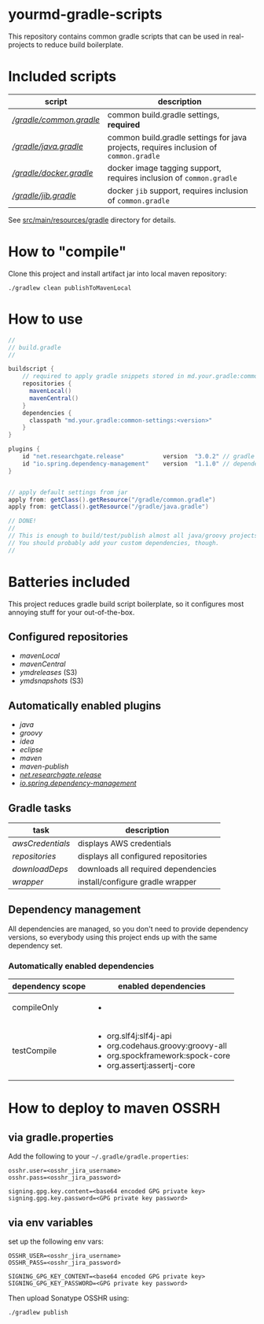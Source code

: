 # yourmd-gradle-scripts

This repository contains common gradle scripts that can be used
in real-projects to reduce build boilerplate.

# Included scripts

| script                                                             | description                                                                          |
|--------------------------------------------------------------------|--------------------------------------------------------------------------------------|
| [*/gradle/common.gradle*](src/main/resources/gradle/common.gradle) | common build.gradle settings, **required**                                           |
| [*/gradle/java.gradle*](src/main/resources/gradle/java.gradle)     | common build.gradle settings for java projects, requires inclusion of `common.gradle` |
| [*/gradle/docker.gradle*](src/main/resources/gradle/docker.gradle) | docker image tagging support, requires inclusion of `common.gradle`                  |
| [*/gradle/jib.gradle*](src/main/resources/gradle/jib.gradle)       | docker `jib` support, requires inclusion of `common.gradle`               |

See [src/main/resources/gradle](src/main/resources/gradle) directory for details.

# How to "compile"

Clone this project and install artifact jar into local maven repository:

```
./gradlew clean publishToMavenLocal
```

# How to use

```gradle
//
// build.gradle
//

buildscript {
    // required to apply gradle snippets stored in md.your.gradle:common-settings jar
    repositories {
      mavenLocal()
      mavenCentral()
    }
    dependencies {
      classpath "md.your.gradle:common-settings:<version>"
    }
}

plugins {
    id "net.researchgate.release"           version  "3.0.2" // gradle release plugin (required)
    id "io.spring.dependency-management"    version  "1.1.0" // dependency management plugin (required)
}


// apply default settings from jar
apply from: getClass().getResource("/gradle/common.gradle")
apply from: getClass().getResource("/gradle/java.gradle")

// DONE!
//
// This is enough to build/test/publish almost all java/groovy projects :)
// You should probably add your custom dependencies, though. 
// 

```

# Batteries included

This project reduces gradle build script boilerplate, so it configures
most annoying stuff for your out-of-the-box.

## Configured repositories

* *mavenLocal*
* *mavenCentral*
* *ymdreleases* (S3)
* *ymdsnapshots* (S3)

## Automatically enabled plugins

* *java*
* *groovy*
* *idea*
* *eclipse*
* *maven*
* *maven-publish*
* [*net.researchgate.release*](https://github.com/researchgate/gradle-release)
* [*io.spring.dependency-management*](https://github.com/spring-gradle-plugins/dependency-management-plugin)

## Gradle tasks

| task | description |
|---|---|
|*awsCredentials*| displays AWS credentials |
|*repositories*| displays all configured repositories|
|*downloadDeps*| downloads all required dependencies|
|*wrapper*| install/configure gradle wrapper|

## Dependency management

All dependencies are managed, so you don't need to provide dependency versions,
so everybody using this project ends up with the same dependency set.

### Automatically enabled dependencies

| dependency scope | enabled dependencies|
|---|---|
|compileOnly|<ul><li></li></ul>|
|testCompile|<ul><li>org.slf4j:slf4j-api</li><li>org.codehaus.groovy:groovy-all</li><li>org.spockframework:spock-core</li><li>org.assertj:assertj-core</li></ul>|

# How to deploy to maven OSSRH

## via gradle.properties

Add the following to your ```~/.gradle/gradle.properties```:

```
osshr.user=<osshr_jira_username>
osshr.pass=<osshr_jira_password>

signing.gpg.key.content=<base64 encoded GPG private key>
signing.gpg.key.password=<GPG private key password>
```

## via env variables

set up the following env vars:

```
OSSHR_USER=<osshr_jira_username>
OSSHR_PASS=<osshr_jira_password>

SIGNING_GPG_KEY_CONTENT=<base64 encoded GPG private key>
SIGNING_GPG_KEY_PASSWORD=<GPG private key password>
```

Then upload Sonatype OSSHR using:

```
./gradlew publish
```